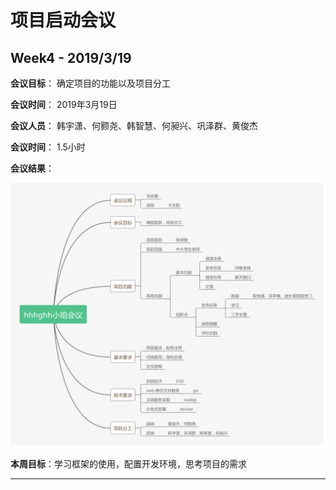 # 项目启动会议

## Week4  - 2019/3/19

**会议目标**： 确定项目的功能以及项目分工

**会议时间**： 2019年3月19日

**会议人员**： 韩宇潇、何颢尧、韩智慧、何昶兴、巩泽群、黄俊杰

**会议时间**： 1.5小时

**会议结果**：

![第一次会议记录](image/Meeting_Minutes.png)

**本周目标**：学习框架的使用，配置开发环境，思考项目的需求

---